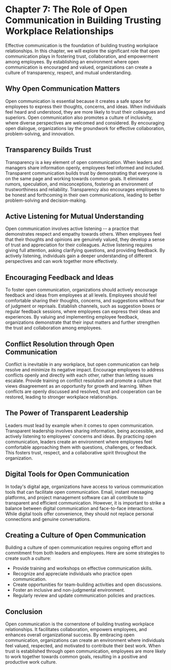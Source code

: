 Chapter 7: The Role of Open Communication in Building Trusting Workplace Relationships
======================================================================================

Effective communication is the foundation of building trusting workplace relationships. In this chapter, we will explore the significant role that open communication plays in fostering trust, collaboration, and empowerment among employees. By establishing an environment where open communication is encouraged and valued, organizations can create a culture of transparency, respect, and mutual understanding.

**Why Open Communication Matters**
----------------------------------

Open communication is essential because it creates a safe space for employees to express their thoughts, concerns, and ideas. When individuals feel heard and understood, they are more likely to trust their colleagues and superiors. Open communication also promotes a culture of inclusivity, where diverse perspectives are welcomed and considered. By encouraging open dialogue, organizations lay the groundwork for effective collaboration, problem-solving, and innovation.

**Transparency Builds Trust**
-----------------------------

Transparency is a key element of open communication. When leaders and managers share information openly, employees feel informed and included. Transparent communication builds trust by demonstrating that everyone is on the same page and working towards common goals. It eliminates rumors, speculation, and misconceptions, fostering an environment of trustworthiness and reliability. Transparency also encourages employees to be honest and forthcoming in their own communications, leading to better problem-solving and decision-making.

**Active Listening for Mutual Understanding**
---------------------------------------------

Open communication involves active listening -- a practice that demonstrates respect and empathy towards others. When employees feel that their thoughts and opinions are genuinely valued, they develop a sense of trust and appreciation for their colleagues. Active listening requires giving full attention, asking clarifying questions, and providing feedback. By actively listening, individuals gain a deeper understanding of different perspectives and can work together more effectively.

**Encouraging Feedback and Ideas**
----------------------------------

To foster open communication, organizations should actively encourage feedback and ideas from employees at all levels. Employees should feel comfortable sharing their thoughts, concerns, and suggestions without fear of judgment or reprisals. Establish channels, such as suggestion boxes or regular feedback sessions, where employees can express their ideas and experiences. By valuing and implementing employee feedback, organizations demonstrate that their input matters and further strengthen the trust and collaboration among employees.

**Conflict Resolution through Open Communication**
--------------------------------------------------

Conflict is inevitable in any workplace, but open communication can help resolve and minimize its negative impact. Encourage employees to address conflicts openly and directly with each other, rather than letting issues escalate. Provide training on conflict resolution and promote a culture that views disagreement as an opportunity for growth and learning. When conflicts are openly discussed and resolved, trust and cooperation can be restored, leading to stronger workplace relationships.

**The Power of Transparent Leadership**
---------------------------------------

Leaders must lead by example when it comes to open communication. Transparent leadership involves sharing information, being accessible, and actively listening to employees' concerns and ideas. By practicing open communication, leaders create an environment where employees feel comfortable approaching them with questions, challenges, or feedback. This fosters trust, respect, and a collaborative spirit throughout the organization.

**Digital Tools for Open Communication**
----------------------------------------

In today's digital age, organizations have access to various communication tools that can facilitate open communication. Email, instant messaging platforms, and project management software can all contribute to transparent and efficient communication. However, it is important to strike a balance between digital communication and face-to-face interactions. While digital tools offer convenience, they should not replace personal connections and genuine conversations.

**Creating a Culture of Open Communication**
--------------------------------------------

Building a culture of open communication requires ongoing effort and commitment from both leaders and employees. Here are some strategies to create such a culture:

* Provide training and workshops on effective communication skills.
* Recognize and appreciate individuals who practice open communication.
* Create opportunities for team-building activities and open discussions.
* Foster an inclusive and non-judgmental environment.
* Regularly review and update communication policies and practices.

**Conclusion**
--------------

Open communication is the cornerstone of building trusting workplace relationships. It facilitates collaboration, empowers employees, and enhances overall organizational success. By embracing open communication, organizations can create an environment where individuals feel valued, respected, and motivated to contribute their best work. When trust is established through open communication, employees are more likely to work together towards common goals, resulting in a positive and productive work culture.
